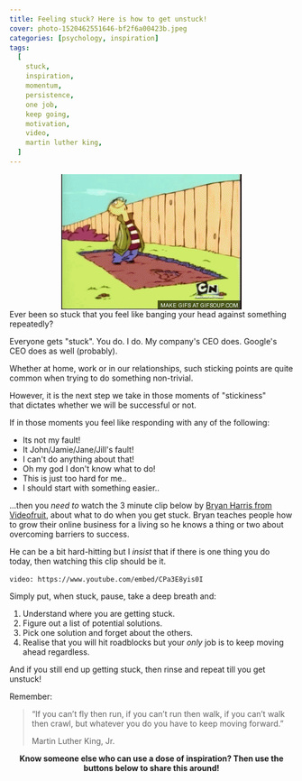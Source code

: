 ```yaml
---
title: Feeling stuck? Here is how to get unstuck!
cover: photo-1520462551646-bf2f6a00423b.jpeg
categories: [psychology, inspiration]
tags:
  [
    stuck,
    inspiration,
    momentum,
    persistence,
    one job,
    keep going,
    motivation,
    video,
    martin luther king,
  ]
---
```


<p style="flex-direction: column; align-items: center; display: flex;">
<img src="head-bang.gif" title="Banging your head against a wall" />
Ever been so stuck that you feel like banging your head against something repeatedly?
</p>

Everyone gets "stuck". You do. I do. My company's CEO does. Google's CEO does as well (probably).

Whether at home, work or in our relationships, such sticking points are quite common when trying to do something non-trivial.

However, it is the next step we take in those moments of "stickiness" that dictates whether we will be successful or not.

If in those moments you feel like responding with any of the following:

- Its not my fault!
- It John/Jamie/Jane/Jill's fault!
- I can't do anything about that!
- Oh my god I don't know what to do!
- This is just too hard for me..
- I should start with something easier..

...then you _need to_ watch the 3 minute clip below by <a href="http://videofruit.com/" target="_blank">Bryan Harris from Videofruit</a>, about what to do when you get stuck. Bryan teaches people how to grow their online business for a living so he knows a thing or two about overcoming barriers to success.

He can be a bit hard-hitting but I *insist* that if there is one thing you do today, then watching this clip should be it.

`video: https://www.youtube.com/embed/CPa3E8yis0I`

Simply put, when stuck, pause, take a deep breath and:

1. Understand where you are getting stuck.
2. Figure out a list of potential solutions.
3. Pick one solution and forget about the others.
4. Realise that you will hit roadblocks but your _only_ job is to keep moving ahead regardless.

And if you still end up getting stuck, then rinse and repeat till you get unstuck!

Remember:

> “If you can’t fly then run, if you can’t run then walk, if you can’t walk then crawl, but
> whatever you do you have to keep moving forward.”
>
> Martin Luther King, Jr.

**<p style="text-align: center;">Know someone else who can use a dose of inspiration? Then use the buttons below to share this around!</p>**
